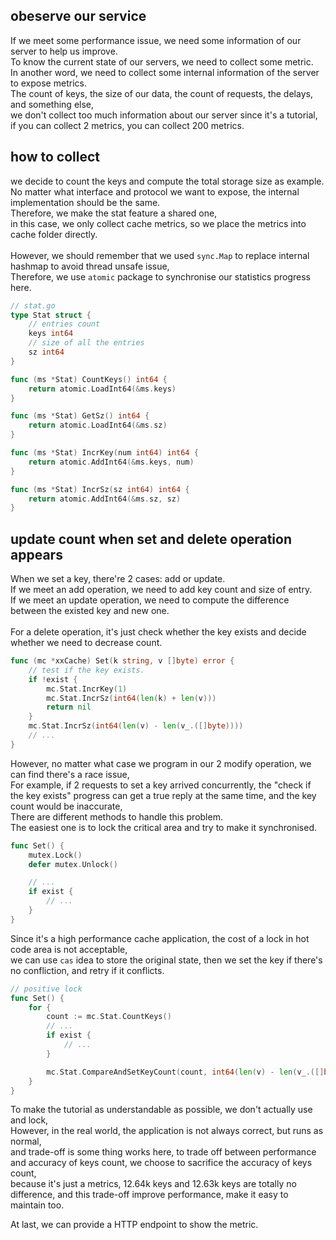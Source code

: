 ## obeserve our service

If we meet some performance issue, we need some information of our server to help us improve.  
To know the current state of our servers, we need to collect some metric.  
In another word, we need to collect some internal information of the server to expose metrics.  
The count of keys, the size of our data, the count of requests, the delays, and something else,  
we don't collect too much information about our server since it's a tutorial,  
if you can collect 2 metrics, you can collect 200 metrics.   

## how to collect

we decide to count the keys and compute the total storage size as example.  
No matter what interface and protocol we want to expose, the internal implementation should be the same.  
Therefore, we make the stat feature a shared one,  
in this case, we only collect cache metrics, so we place the metrics into cache folder directly.  
\
However, we should remember that we used `sync.Map` to replace internal hashmap to avoid thread unsafe issue,  
Therefore, we use `atomic` package to synchronise our statistics progress here.  

```go
// stat.go
type Stat struct {
	// entries count
	keys int64
	// size of all the entries
	sz int64
}

func (ms *Stat) CountKeys() int64 {
	return atomic.LoadInt64(&ms.keys)
}

func (ms *Stat) GetSz() int64 {
	return atomic.LoadInt64(&ms.sz)
}

func (ms *Stat) IncrKey(num int64) int64 {
	return atomic.AddInt64(&ms.keys, num)
}

func (ms *Stat) IncrSz(sz int64) int64 {
	return atomic.AddInt64(&ms.sz, sz)
}
```

## update count when set and delete operation appears

When we set a key, there're 2 cases: add or update.  
If we meet an add operation, we need to add key count and size of entry.  
If we meet an update operation, we need to compute the difference between the existed key and new one.  
\
For a delete operation, it's just check whether the key exists and decide whether we need to decrease count.  

```go
func (mc *xxCache) Set(k string, v []byte) error {
    // test if the key exists.
	if !exist {
		mc.Stat.IncrKey(1)
		mc.Stat.IncrSz(int64(len(k) + len(v)))
        return nil
    }
    mc.Stat.IncrSz(int64(len(v) - len(v_.([]byte))))
    // ...
}
```

However, no matter what case we program in our 2 modify operation, we can find there's a race issue,  
For example, if 2 requests to set a key arrived concurrently, the "check if the key exists" progress can get a true reply at the same time, and the key count would be inaccurate,  
There are different methods to handle this problem.   
The easiest one is to lock the critical area and try to make it synchronised.  

```go
func Set() {
    mutex.Lock()
    defer mutex.Unlock()

    // ...
    if exist {
        // ...
    }
}
```

Since it's a high performance cache application, the cost of a lock in hot code area is not acceptable,  
we can use `cas` idea to store the original state, then we set the key if there's no confliction, and retry if it conflicts.

```go
// positive lock
func Set() {
    for {
        count := mc.Stat.CountKeys()
        // ...
        if exist {
            // ...
        }

        mc.Stat.CompareAndSetKeyCount(count, int64(len(v) - len(v_.([]byte))))
    }
}
```

To make the tutorial as understandable as possible, we don't actually use and lock,  
However, in the real world, the application is not always correct, but runs as normal,  
and trade-off is some thing works here, to trade off between performance and accuracy of keys count, we choose to sacrifice the accuracy of keys count,  
because it's just a metrics, 12.64k keys and 12.63k keys are totally no difference, and this trade-off improve performance, make it easy to maintain too.

At last, we can provide a HTTP endpoint to show the metric.